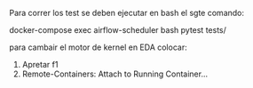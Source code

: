 













Para correr los test se deben ejecutar en bash el sgte comando: 

docker-compose exec airflow-scheduler bash
pytest tests/


para cambair el motor de kernel en EDA colocar:
1) Apretar f1
2) Remote-Containers: Attach to Running Container...


<!-- export PYTHONPATH=/opt/airflow -->

